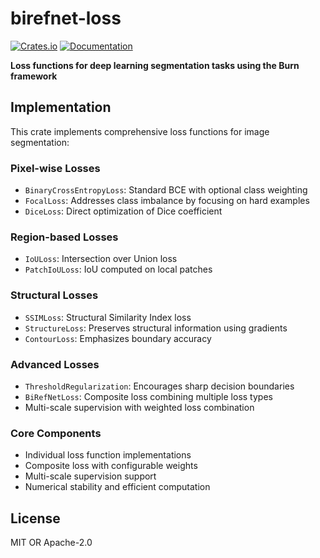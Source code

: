 # birefnet-loss

[![Crates.io](https://img.shields.io/crates/v/birefnet-loss.svg)](https://crates.io/crates/birefnet-loss)
[![Documentation](https://docs.rs/birefnet-loss/badge.svg)](https://docs.rs/birefnet-loss)

**Loss functions for deep learning segmentation tasks using the Burn framework**

## Implementation

This crate implements comprehensive loss functions for image segmentation:

### Pixel-wise Losses

- `BinaryCrossEntropyLoss`: Standard BCE with optional class weighting
- `FocalLoss`: Addresses class imbalance by focusing on hard examples
- `DiceLoss`: Direct optimization of Dice coefficient

### Region-based Losses

- `IoULoss`: Intersection over Union loss
- `PatchIoULoss`: IoU computed on local patches

### Structural Losses

- `SSIMLoss`: Structural Similarity Index loss
- `StructureLoss`: Preserves structural information using gradients
- `ContourLoss`: Emphasizes boundary accuracy

### Advanced Losses

- `ThresholdRegularization`: Encourages sharp decision boundaries
- `BiRefNetLoss`: Composite loss combining multiple loss types
- Multi-scale supervision with weighted loss combination

### Core Components

- Individual loss function implementations
- Composite loss with configurable weights
- Multi-scale supervision support
- Numerical stability and efficient computation

## License

MIT OR Apache-2.0